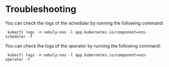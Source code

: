 # Troubleshooting

You can check the logs of the scheduler by running the following command:

```shell
 kubectl logs -n nebuly-nos -l app.kubernetes.io/component=nos-scheduler -f
```

You can check the logs of the operator by running the following command:

```shell
 kubectl logs -n nebuly-nos -l app.kubernetes.io/component=nos-operator -f
```
